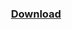 <h3 align="center"><a href="https://github.com/Surferlul/Type-Trainer/releases/download/1.1/Type_Trainer.zip">Download</a></h3>
